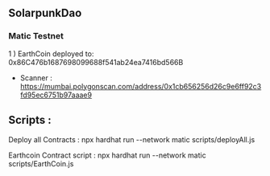 ## SolarpunkDao

### Matic Testnet


1 ) EarthCoin deployed to: 0x86C476b1687698099688f541ab24ea7416bd566B

 - Scanner : https://mumbai.polygonscan.com/address/0x1cb656256d26c9e6ff92c3fd95ec6751b97aaae9


## Scripts :

Deploy all Contracts : npx hardhat run --network matic scripts/deployAll.js

Earthcoin Contract script : npx hardhat run --network matic scripts/EarthCoin.js
